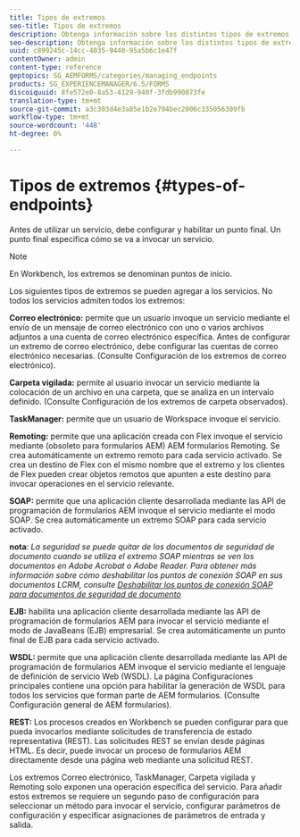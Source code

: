 ```yaml
---
title: Tipos de extremos
seo-title: Tipos de extremos
description: Obtenga información sobre los distintos tipos de extremos.
seo-description: Obtenga información sobre los distintos tipos de extremos.
uuid: c899245c-14cc-4035-9440-95a5b6c1e47f
contentOwner: admin
content-type: reference
geptopics: SG_AEMFORMS/categories/managing_endpoints
products: SG_EXPERIENCEMANAGER/6.5/FORMS
discoiquuid: 8fe572e0-8a53-4129-940f-3fdb990073fe
translation-type: tm+mt
source-git-commit: a3c303d4e3a85e1b2e794bec2006c335056309fb
workflow-type: tm+mt
source-wordcount: '448'
ht-degree: 0%

---
```



# Tipos de extremos {#types-of-endpoints}

Antes de utilizar un servicio, debe configurar y habilitar un punto final. Un punto final especifica cómo se va a invocar un servicio.

>[!NOTE]
>
>En Workbench, los extremos se denominan puntos de inicio.

Los siguientes tipos de extremos se pueden agregar a los servicios. No todos los servicios admiten todos los extremos:

**Correo electrónico:** permite que un usuario invoque un servicio mediante el envío de un mensaje de correo electrónico con uno o varios archivos adjuntos a una cuenta de correo electrónico específica. Antes de configurar un extremo de correo electrónico, debe configurar las cuentas de correo electrónico necesarias. (Consulte Configuración de los extremos de correo electrónico).

**Carpeta vigilada:** permite al usuario invocar un servicio mediante la colocación de un archivo en una carpeta, que se analiza en un intervalo definido. (Consulte Configuración de los extremos de carpeta observados).

**TaskManager:** permite que un usuario de Workspace invoque el servicio.

**Remoting:** permite que una aplicación creada con Flex invoque el servicio mediante (obsoleto para formularios AEM) AEM formularios Remoting. Se crea automáticamente un extremo remoto para cada servicio activado. Se crea un destino de Flex con el mismo nombre que el extremo y los clientes de Flex pueden crear objetos remotos que apunten a este destino para invocar operaciones en el servicio relevante.

**SOAP:** permite que una aplicación cliente desarrollada mediante las API de programación de formularios AEM invoque el servicio mediante el modo SOAP. Se crea automáticamente un extremo SOAP para cada servicio activado.

**nota**:  *La seguridad se puede quitar de los documentos de seguridad de documento cuando se utiliza el extremo SOAP mientras se ven los documentos en Adobe Acrobat o Adobe Reader. Para obtener más información sobre cómo deshabilitar los puntos de conexión SOAP en sus documentos LCRM, consulte [Deshabilitar los puntos de conexión SOAP para documentos de seguridad de documento](/help/forms/using/admin-help/configuring-client-server-options.md#disable-soap-endpoints-for-document-security-documents)*

**EJB:** habilita una aplicación cliente desarrollada mediante las API de programación de formularios AEM para invocar el servicio mediante el modo de JavaBeans (EJB) empresarial. Se crea automáticamente un punto final de EJB para cada servicio activado.

**WSDL:** permite que una aplicación cliente desarrollada mediante las API de programación de formularios AEM invoque el servicio mediante el lenguaje de definición de servicio Web (WSDL). La página Configuraciones principales contiene una opción para habilitar la generación de WSDL para todos los servicios que forman parte de AEM formularios. (Consulte Configuración general de AEM formularios).

**REST:** Los procesos creados en Workbench se pueden configurar para que pueda invocarlos mediante solicitudes de transferencia de estado representativa (REST). Las solicitudes REST se envían desde páginas HTML. Es decir, puede invocar un proceso de formularios AEM directamente desde una página web mediante una solicitud REST.

Los extremos Correo electrónico, TaskManager, Carpeta vigilada y Remoting solo exponen una operación específica del servicio. Para añadir estos extremos se requiere un segundo paso de configuración para seleccionar un método para invocar el servicio, configurar parámetros de configuración y especificar asignaciones de parámetros de entrada y salida.
